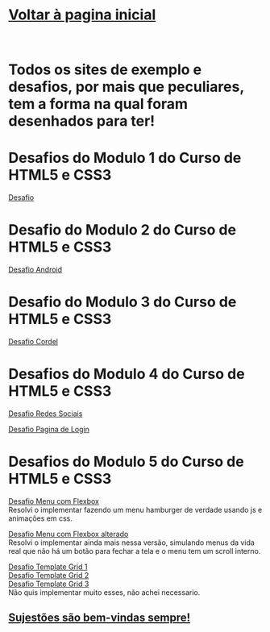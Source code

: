 <h1><a href="https://phcastello.github.io">Voltar à pagina inicial</a></h1>
<br>
<h1>Todos os sites de exemplo e desafios, por mais que peculiares, tem a forma na qual foram desenhados para ter!</h1>
<h1>Desafios do <strong>Modulo 1</strong> do Curso de HTML5 e CSS3</h1>
<p>
  <a href="https://phcastello.github.io/CursoHTML-CSS/Modulo1/Desafio1/index.html" target="_blank">Desafio</a>
</p>

<h1>Desafio do <strong>Modulo 2</strong> do Curso de HTML5 e CSS3</h1>
<p>
  <a href="https://phcastello.github.io/CursoHTML-CSS/Modulo2/Desafio/index.html" target="_blank">Desafio Android</a>
</p>

<h1>Desafio do <strong>Modulo 3</strong> do Curso de HTML5 e CSS3</h1>
<p>
  <a href="https://phcastello.github.io/CursoHTML-CSS/Modulo3/DesafioCordel/index.html" target="_blank">Desafio Cordel</a>
</p>

<h1>Desafios do <strong>Modulo 4</strong> do Curso de HTML5 e CSS3</h1>
<p>
  <a href="https://phcastello.github.io/CursoHTML-CSS/Modulo4/DesafioMidiasSociais/index.html" target="_blank">Desafio Redes Sociais</a>
</p>
<p>
  <a href="https://phcastello.github.io/CursoHTML-CSS/Modulo4/DesafioTelaLogin/index.html" target="_blank">Desafio Pagina de Login</a>
</p>

<h1>Desafios do <strong>Modulo 5</strong> do Curso de HTML5 e CSS3</h1>
<p>
  <a href="https://phcastello.github.io/CursoHTML-CSS/Modulo5/Flexbox/menuFlexbox/index.html" target="_blank">Desafio Menu com Flexbox</a><br>
  Resolvi o implementar fazendo um menu hamburger de verdade usando js e animações em css.
</p>
<p>
  <a href="https://phcastello.github.io/CursoHTML-CSS/Modulo5/Flexbox/menuFlexbox2/index.html" target="_blank">Desafio Menu com Flexbox alterado</a><br>
  Resolvi o implementar ainda mais nessa versão, simulando menus da vida real que não há um botão para fechar a tela e o menu tem um scroll interno.
</p>

<p>
  <a href="https://phcastello.github.io/CursoHTML-CSS/Modulo5/GridLayout/desafioGrid1/index.html" target="_blank">Desafio Template Grid 1</a><br>
  <a href="https://phcastello.github.io/CursoHTML-CSS/Modulo5/GridLayout/desafioGrid2/index.html" target="_blank">Desafio Template Grid 2</a><br>
  <a href="https://phcastello.github.io/CursoHTML-CSS/Modulo5/GridLayout/desafioGrid3/index.html"
  target="_blank">Desafio Template Grid 3</a><br>
  Não quis implementar muito esses, não achei necessario.
</p>

<h2>
  <a href="#" onclick="window.open('https://mail.google.com/mail/?view=cm&fs=1&to=contato.pedrocastello@gmail.com&su=Sujestoes%20para%20Pedro%20Castello', '_blank'); return false;">
    Sujestões são bem-vindas sempre!
  </a>
</h2>
